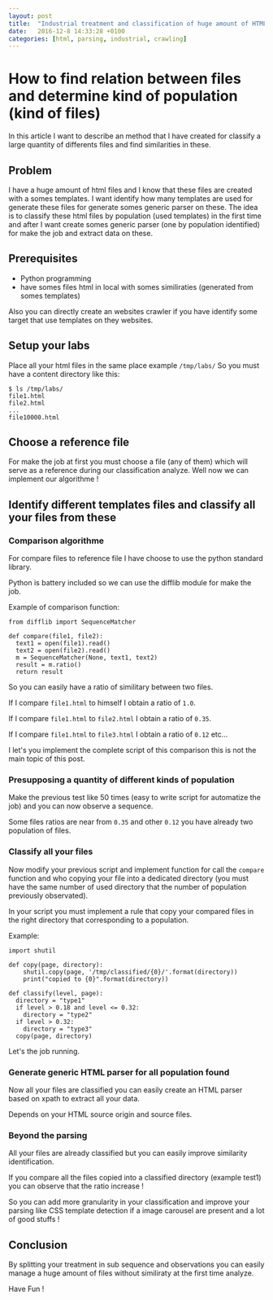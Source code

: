 ```yaml
---
layout: post
title:  "Industrial treatment and classification of huge amount of HTML files for create generic parser"
date:   2016-12-8 14:33:28 +0100
categories: [html, parsing, industrial, crawling]
---
```

# How to find relation between files and determine kind of population (kind of files)

In this article I want to describe an method that I have created for classify a large quantity of differents files 
and find similarities in these.

## Problem

I have a huge amount of html files and I know that these files are created with a somes templates. 
I want identify how many templates are used for generate these files for generate somes generic parser on these.
The idea is to classify these html files by population (used templates) in the first time and after I want create somes generic parser
(one by population identified) for make the job and extract data on these.

## Prerequisites

- Python programming
- have somes files html in local with somes similiraties (generated from somes templates)

Also you can directly create an websites crawler if you have identify some target that use templates on they websites.

## Setup your labs

Place all your html files in the same place example `/tmp/labs/`
So you must have a content directory like this:
```
$ ls /tmp/labs/
file1.html
file2.html
...
file10000.html
```
## Choose a reference file

For make the job at first you must choose a file (any of them) which will serve as a reference during our classification analyze.
Well now we can implement our algorithme !

## Identify different templates files and classify all your files from these

### Comparison algorithme

For compare files to reference file I have choose to use the python standard library.

Python is battery included so we can use the difflib module for make the job.

Example of comparison function:

```
from difflib import SequenceMatcher

def compare(file1, file2):
  text1 = open(file1).read()
  text2 = open(file2).read()
  m = SequenceMatcher(None, text1, text2)
  result = m.ratio()
  return result
```

So you can easily have a ratio of similitary between two files.

If I compare `file1.html` to himself I obtain a ratio of `1.0`.

If I compare `file1.html` to `file2.html` I obtain a ratio of `0.35`.

If I compare `file1.html` to `file3.html` I obtain a ratio of `0.12` etc...

I let's you implement the complete script of this comparison this is not the main topic of this post.

### Presupposing a quantity of different kinds of population

Make the previous test like 50 times (easy to write script for automatize the job) and you can now observe a sequence.

Some files ratios are near from `0.35` and other `0.12` you have already two population of files.

### Classify all your files

Now modify your previous script and implement function for call the `compare` function and who copying your file into a dedicated directory (you must have the same number of used directory that the number of population previously observated).

In your script you must implement a rule that copy your compared files in the right directory that corresponding to a population.

Example:

```
import shutil

def copy(page, directory):
    shutil.copy(page, '/tmp/classified/{0}/'.format(directory))
    print("copied to {0}".format(directory))

def classify(level, page):
  directory = "type1"
  if level > 0.18 and level <= 0.32:
    directory = "type2"
  if level > 0.32:
    directory = "type3"
  copy(page, directory)
```
Let's the job running.

### Generate generic HTML parser for all population found

Now all your files are classified you can easily create an HTML parser based on xpath to extract all your data.

Depends on your HTML source origin and source files.

### Beyond the parsing

All your files are already classified but you can easily improve similarity identification.

If you compare all the files copied into a classified directory (example test1) you can observe that the ratio increase !

So you can add more granularity in your classification and improve your parsing like CSS template detection if a image carousel are present and a lot of good stuffs !

## Conclusion

By splitting your treatment in sub sequence and observations you can easily manage a huge amount of files without similiraty at the first time analyze.

Have Fun !
